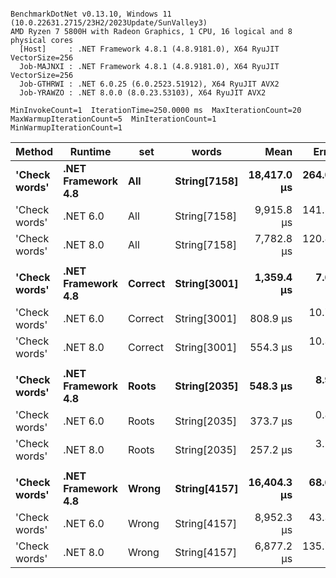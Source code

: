```

BenchmarkDotNet v0.13.10, Windows 11 (10.0.22631.2715/23H2/2023Update/SunValley3)
AMD Ryzen 7 5800H with Radeon Graphics, 1 CPU, 16 logical and 8 physical cores
  [Host]     : .NET Framework 4.8.1 (4.8.9181.0), X64 RyuJIT VectorSize=256
  Job-MAJNXI : .NET Framework 4.8.1 (4.8.9181.0), X64 RyuJIT VectorSize=256
  Job-GTHRWI : .NET 6.0.25 (6.0.2523.51912), X64 RyuJIT AVX2
  Job-YRAWZO : .NET 8.0.0 (8.0.23.53103), X64 RyuJIT AVX2

MinInvokeCount=1  IterationTime=250.0000 ms  MaxIterationCount=20  
MaxWarmupIterationCount=5  MinIterationCount=1  MinWarmupIterationCount=1  

```
| Method        | Runtime            | set     | words        | Mean        | Error     | StdDev   | Min         | Max         | Median      | Ratio |
|-------------- |------------------- |-------- |------------- |------------:|----------:|---------:|------------:|------------:|------------:|------:|
| **&#39;Check words&#39;** | **.NET Framework 4.8** | **All**     | **String[7158]** | **18,417.0 μs** | **264.01 μs** | **40.86 μs** | **18,358.4 μs** | **18,448.1 μs** | **18,430.7 μs** |  **1.86** |
| &#39;Check words&#39; | .NET 6.0           | All     | String[7158] |  9,915.8 μs | 141.57 μs |  7.76 μs |  9,910.7 μs |  9,924.8 μs |  9,912.1 μs |  1.00 |
| &#39;Check words&#39; | .NET 8.0           | All     | String[7158] |  7,782.8 μs | 120.87 μs | 43.10 μs |  7,727.9 μs |  7,830.6 μs |  7,793.4 μs |  0.78 |
|               |                    |         |              |             |           |          |             |             |             |       |
| **&#39;Check words&#39;** | **.NET Framework 4.8** | **Correct** | **String[3001]** |  **1,359.4 μs** |   **7.60 μs** |  **0.42 μs** |  **1,358.9 μs** |  **1,359.7 μs** |  **1,359.5 μs** |  **1.68** |
| &#39;Check words&#39; | .NET 6.0           | Correct | String[3001] |    808.9 μs |  10.78 μs |  2.80 μs |    805.5 μs |    811.5 μs |    810.0 μs |  1.00 |
| &#39;Check words&#39; | .NET 8.0           | Correct | String[3001] |    554.3 μs |  10.31 μs |  7.46 μs |    546.0 μs |    570.1 μs |    551.4 μs |  0.69 |
|               |                    |         |              |             |           |          |             |             |             |       |
| **&#39;Check words&#39;** | **.NET Framework 4.8** | **Roots**   | **String[2035]** |    **548.3 μs** |   **8.98 μs** |  **0.49 μs** |    **547.7 μs** |    **548.7 μs** |    **548.5 μs** |  **1.47** |
| &#39;Check words&#39; | .NET 6.0           | Roots   | String[2035] |    373.7 μs |   0.89 μs |  0.05 μs |    373.6 μs |    373.7 μs |    373.7 μs |  1.00 |
| &#39;Check words&#39; | .NET 8.0           | Roots   | String[2035] |    257.2 μs |   3.29 μs |  0.51 μs |    256.6 μs |    257.6 μs |    257.3 μs |  0.69 |
|               |                    |         |              |             |           |          |             |             |             |       |
| **&#39;Check words&#39;** | **.NET Framework 4.8** | **Wrong**   | **String[4157]** | **16,404.3 μs** |  **68.65 μs** |  **3.76 μs** | **16,400.0 μs** | **16,406.8 μs** | **16,406.1 μs** |  **1.83** |
| &#39;Check words&#39; | .NET 6.0           | Wrong   | String[4157] |  8,952.3 μs |  43.38 μs |  2.38 μs |  8,950.0 μs |  8,954.8 μs |  8,952.0 μs |  1.00 |
| &#39;Check words&#39; | .NET 8.0           | Wrong   | String[4157] |  6,877.2 μs | 135.73 μs | 98.14 μs |  6,735.4 μs |  7,021.2 μs |  6,904.8 μs |  0.77 |
